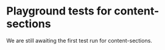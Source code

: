 # Playground tests for content-sections
We are still awaiting the first test run for content-sections.
